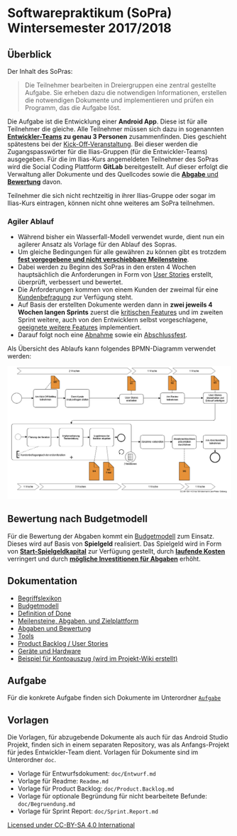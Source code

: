 # Softwarepraktikum (SoPra) Wintersemester 2017/2018

## Überblick

Der Inhalt des SoPras:

> Die Teilnehmer bearbeiten in Dreiergruppen eine zentral gestellte Aufgabe. Sie erheben dazu die notwendigen Informationen, erstellen die notwendigen Dokumente und implementieren und prüfen ein Programm, das die Aufgabe löst.

Die Aufgabe ist die Entwicklung einer **Android App**. Diese ist für alle Teilnehmer die gleiche. 
Alle Teilnehmer müssen sich dazu in sogenannten **[Entwickler-Teams](Begriffslexikon.md#entwicklerTeam) zu genau 3 Personen** zusammenfinden. 
Dies geschieht spätestens bei der [Kick-Off-Veranstaltung](Meilensteine.Abgaben.und.Zielplattform.md#m0). 
Bei dieser werden die Zugangspasswörter für die Ilias-Gruppen (für die Entwickler-Teams) ausgegeben. 
Für die im Ilias-Kurs angemeldeten Teilnehmer des SoPras wird die Social Coding Plattform **GitLab** bereitgestellt. 
Auf dieser erfolgt die Verwaltung aller Dokumente und des Quellcodes sowie die [**Abgabe** und **Bewertung**](Abgaben.und.Bewertung.md) davon.

Teilnehmer die sich nicht rechtzeitig in ihrer Ilias-Gruppe oder sogar im Ilias-Kurs eintragen, können nicht ohne weiteres am SoPra teilnehmen.

### Agiler Ablauf

- Während bisher ein Wasserfall-Modell verwendet wurde, dient nun ein agilerer Ansatz als Vorlage für den Ablauf des Sopras.
- Um gleiche Bedingungen für alle gewähren zu können gibt es trotzdem [**fest vorgegebene und nicht verschiebbare Meilensteine**](Meilensteine.Abgaben.und.Zielplattform.md). 
- Dabei werden zu Beginn des SoPras in den ersten 4 Wochen hauptsächlich die Anforderungen in Form von [User Stories](User.Stories.md) erstellt, überprüft, verbessert und bewertet. 
- Die Anforderungen kommen von einem Kunden der zweimal für eine [Kundenbefragung](Meilensteine.Abgaben.und.Zielplattform.md#kundenBefragung) zur Verfügung steht.
- Auf Basis der erstellten Dokumente werden dann in **zwei jeweils 4 Wochen langen Sprints** zuerst die [kritischen Features](Begriffslexikon.md#criticalFeatures) und im zweiten Sprint weitere, auch von den Entwicklern selbst vorgeschlagene, [geeignete weitere Features](Begriffslexikon.md#additionalFeature) implementiert.
- Darauf folgt noch eine [Abnahme](Meilensteine.Abgaben.und.Zielplattform.md#m6) sowie ein [Abschlussfest](Meilensteine.Abgaben.und.Zielplattform.md#m7).

Als Übersicht des Ablaufs kann folgendes BPMN-Diagramm verwendet werden:

![BPMN Ablauf des SoPra](images/ablauf.bpmn.png)

## Bewertung nach Budgetmodell

Für die Bewertung der Abgaben kommt ein [Budgetmodell](Budgetmodell.md) zum Einsatz. Dieses wird auf Basis von **Spielgeld** realisiert. 
Das Spielgeld wird in Form von [**Start-Spielgeldkapital**](Begriffslexikon.md#konto) zur Verfügung gestellt, durch [**laufende Kosten**](Begriffslexikon.md#laufendeKosten) verringert und durch [**mögliche Investitionen für Abgaben**](Begriffslexikon.md#investition) erhöht.

## Dokumentation

- [Begriffslexikon](Begriffslexikon.md)
- [Budgetmodell](Budgetmodell.md)
- [Definition of Done](Definition.of.Done.md)
- [Meilensteine, Abgaben, und Zielplattform](Meilensteine.Abgaben.und.Zielplattform.md)
- [Abgaben und Bewertung](Abgaben.und.Bewertung.md)
- [Tools](Tools.md)
- [Product Backlog / User Stories](User.Stories.md)
- [Geräte und Hardware](Geraete.Hardware.md)
- [Beispiel für Kontoauszug (wird im Projekt-Wiki erstellt)](Konto.Beispiel.md)

## Aufgabe

Für die konkrete Aufgabe finden sich Dokumente im Unterordner [`Aufgabe`](Aufgabe/Readme.md)

## Vorlagen

Die Vorlagen, für abzugebende Dokumente als auch für das Android Studio Projekt, finden sich in einem separaten Repository, was als Anfangs-Projekt für jedes Entwickler-Team dient.
Vorlagen für Dokumente sind im Unterordner `doc`.

- Vorlage für Entwurfsdokument: `doc/Entwurf.md`
- Vorlage für Readme: `Readme.md`
- Vorlage für Product Backlog: `doc/Product.Backlog.md`
- Vorlage für optionale Begründung für nicht bearbeitete Befunde: `doc/Begruendung.md`
- Vorlage für Sprint Report: `doc/Sprint.Report.md`


[Licensed under CC-BY-SA 4.0 International](LICENSE)
